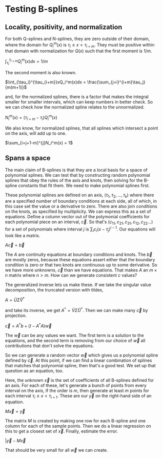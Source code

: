 # Testing B-splines

## Locality, positivity, and normalization

For both Q-splines and N-splines, they are zero outside of their domain, where the domain for $Q_i^m(x)$ is $\tau_i \le x < \tau_{i+m}$. They must be positive within that domain with normalization for $Q(x)$ such that the first moment is $1/m$.

$\int_{\tau_i}^{\tau_{i+m}}Q_i^m(x)dx = 1/m$

The second moment is also known.

$\int_{\tau_i}^{\tau_{i+m}}xQ_i^m(x)dx = \frac{\sum_{j=i}^{i+m}\tau_j}{m(m+1)}$

and, for the normalized splines, there is a factor that makes the integral smaller for smaller intervals, which can keep numbers in better check. So we can check how the normalized spline relates to the unnormalized.

$N_i^m(x)=(\tau_{i+m}-\tau_i)Q_i^m(x)$

We also know, for normalized splines, that all splines which intersect a point on the axis, will add up to one.

$\sum_{i=j+1-m}^{j}N_i^m(x) = 1$


## Spans a space

The main claim of B-splines is that they are a local basis for a space of polynomial splines. We can test that by constructing random polynomial splines that obey the rules of the axis and knots, then solving for the B-spline constants that fit them. We need to make polynomial splines first.

These polynomial splines are defined on an axis, $(\tau_1, \tau_2,\ldots,\tau_k)$ where there are a specified number of boundary conditions at each side, all of which, in this case set the value or a derivative to zero. There are also join conditions on the knots, as specified by multiplicity. We can express this as a set of equations. Define a column vector out of the polymonial coefficients for each polynomial piece on an interval, $\vec{c}$. So that's $(c_{11}, c_{21}, c_{31}, c_{12}, c_{22}\ldots)$ for a set of polynomials where interval $j$ is $\sum_i c_i (x-\tau_j)^{i-1}$. Our equations will look like a matrix.

$A\vec{c} = \vec{b}$

The $A$ are continuity equations at boundary conditions and knots. The $\vec{b}$ are mostly zeros, because these equations assert either that the boundary condition is zero or that two knots are continuous up to some derivative. So we have more unknowns, $\vec{c}$ than we have equations. That makes $A$ an $m\times n$ matrix where $n>m$. How can we generate consistent $c$ values?

The generalized inverse lets us make these. If we take the singular value decomposition, the truncated version with tildes,

$A=\tilde{U}\tilde{\Sigma} \tilde{V}^*$

and take its inverse, we get $A^{\dag}=\tilde{V}\tilde{\Sigma}\tilde{U}^*$. Then we can make many $\vec{c}$ by projection.

$\vec{c}=A^{\dag}b + (I-A^{\dag}A)\vec{w}$

The $\vec{w}$ can be any values we want. The first term is a solution to the equations, and the second term is removing from our choice of $\vec{w}$ all contributions that don't solve the equations.

So we can generate a random vector $\vec{w}$ which gives us a polynomial spline defined by $\vec{c}$. At this point, if we can find a linear combination of splines that matches that polynomial spline, then that's a good test. We set up that question as an equation, too.

Here, the unknown $\vec{x}$ is the set of coefficients of all B-splines defined for an axis. For each of these, let's generate a bunch of points from every interval on the axis, If the order is $m$, then generate at least $m$ points for each interval $\tau_i \le x < \tau_{i+1}$. These are our $\vec{y}$ on the right-hand side of an equation.

$M\vec{x}=\vec{y}$

The matrix $M$ is created by making one row for each B-spline and one column for each of the sample points. Then we do a linear regression on this to get a closest set of $\vec{x}$. Finally, estimate the error.

$|\vec{y}-M\vec{x}$

That should be very small for all $\vec{w}$ we can create.

